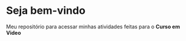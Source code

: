 # Seja bem-vindo
Meu repositório para acessar minhas atividades feitas para o <strong>Curso em Video</strong>
